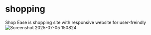 # shopping
Shop Ease is shopping site with responsive website for user-freindly 
![Screenshot 2025-07-05 150824](https://github.com/user-attachments/assets/983aec67-5a15-4698-86d7-df94c1771f42)
